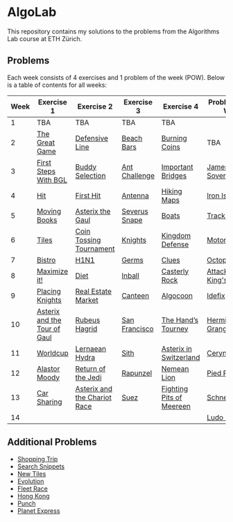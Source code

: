 # AlgoLab
This repository contains my solutions to the problems from the Algorithms Lab course at ETH Zürich. 

## Problems

Each week consists of 4 exercises and 1 problem of the week (POW). Below is a table of contents for all weeks:

| Week | Exercise 1 | Exercise 2 | Exercise 3 | Exercise 4 | Problem of the Week |
|------|------------|------------|------------|------------|---------------------|
| 1 | TBA | TBA | TBA | TBA |  |
| 2 | [The Great Game](2024/week02/the_great_game) | [Defensive Line](2024/week02/defensive_line/) | [Beach Bars](2024/week02/beach_bars/) | [Burning Coins](2024/week02/burning_coins/) | TBA |
| 3 | [First Steps With BGL](2024/week03/first_steps_with_bgl) | [Buddy Selection](2024/week03/buddy_selection) | [Ant Challenge](2024/week03/ant_challenge) | [Important Bridges](2024/week03/important_bridges) | [James Bond's Sovereigns](2024/week03/sovereigns) |
| 4 | [Hit](2024/week04/hit) | [First Hit](2024/week04/first_hit) | [Antenna](2024/week04/antenna/) | [Hiking Maps](2024/week04/hiking_maps) | [Iron Islands](2024/week04/iron_islands) |
| 5 | [Moving Books](2024/week05/moving_books) | [Asterix the Gaul](2024/week05/asterix_the_gaul/) | [Severus Snape](2024/week05/severus_snape) | [Boats](2024/week05/boats) | [Tracking](2024/week05/tracking) |
| 6 | [Tiles](2024/week06/tiles/) | [Coin Tossing Tournament](2024/week06/coin_tossing_tournament/) | [Knights](2024/week06/knights/) | [Kingdom Defense](2024/week06/kingdom_defense/) | [Motorcycles](2024/week06/motorcycles) |
| 7 | [Bistro](2024/week07/bistro) | [H1N1](2024/week07/h1n1/) | [Germs](2024/week07/germs) | [Clues](2024/week07/clues) | [Octopussy](2024/week07/octopussy/) |
| 8 | [Maximize it!](2024/week08/maximize_it/) | [Diet](2024/week08/diet) | [Inball](2024/week08/inball/) | [Casterly Rock](2024/week08/casterly_rock/) | [Attack on King's Landing](2024/week08/attack_on_kings_landing) |
| 9| [Placing Knights](2024/week09/placing_knights) | [Real Estate Market](2024/week09/real_estate) | [Canteen](2024/week09/canteen) | [Algocoon](2024/week09/algocoon/) | [Idefix](2024/week09/idefix/) |
| 10 | [Asterix and the Tour of Gaul](2024/week10/asterix_and_the_tour_of_gaul/) | [Rubeus Hagrid](2024/week10/rubeus_hagrid/) | [San Francisco](2024/week10/san_francisco/) | [The Hand’s Tourney](2024/week10/the_hands_tourney/) | [Hermione Granger](2024/week10/hermione_granger)  |
| 11 | [Worldcup](2024/week11/worldcup/)| [Lernaean Hydra](2024/week11/hydra/)| [Sith](2024/week11/sith) | [Asterix in Switzerland](2024/week11/asterix_in_switzerland/) | [Ceryneian Hind](2024/week11/ceryneian_hind/)|
| 12 | [Alastor Moody](2024/week12/mad-eye-moody/) | [Return of the Jedi](2024/week12/return_of_the_jedi/) | [Rapunzel](2024/week12/rapunzel/)| [Nemean Lion](2024/week12/nemean_lion/)| [Pied Piper](2024/week12/pied_piper/) |
| 13 | [Car Sharing](2024/week13/car_sharing/) | [Asterix and the Chariot Race](2024/week13/asterix_chariot_race/) | [Suez](2024/week13/suez/)| [Fighting Pits of Meereen](2024/week13/pits_of_meereen/)| [Schneewittchen](2024/week13/schneewittchen)
| 14 | | | | | [Ludo Begman](2024/week14/ludo_begman)




## Additional Problems

- [Shopping Trip](additional/shopping_trip/)
- [Search Snippets](additional/search_snippets/)
- [New Tiles](additional/new_tiles/)
- [Evolution](additional/evolution/)
- [Fleet Race](additional/fleet_race)
- [Hong Kong](additional/hong_kong/)
- [Punch](additional/punch/)
- [Planet Express](additional/planet_express/)